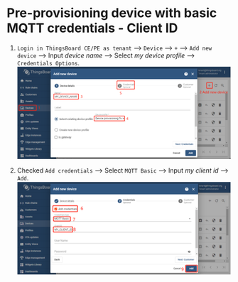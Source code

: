 # Pre-provisioning device with basic MQTT credentials -  Client ID


1. `Login in ThingsBoard CE/PE as tenant` --> `Device` --> `+` --> `Add new device` --> Input *device name* --> Select *my device profile* --> `Credentials Options`.
    ![image](images/pre-provisioning-device-with-basic-mqtt-c/pre-provisioning-device-with-basic-mqtt-c-1.png) 

1. Checked `Add credentials` --> Select `MQTT Basic` --> Input *my client id* --> `Add`.
    ![image](images/pre-provisioning-device-with-basic-mqtt-c/pre-provisioning-device-with-basic-mqtt-c-2.png)

